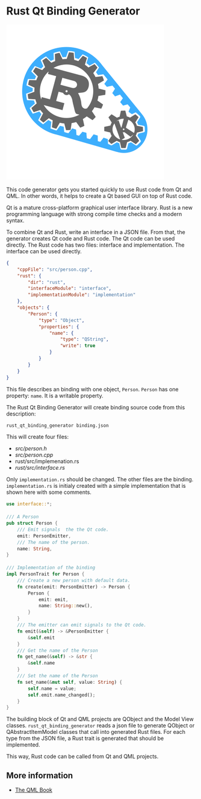 # Rust Qt Binding Generator

![Rust Qt Binding](demo/rust_qt_binding_generator.svg)

This code generator gets you started quickly to use Rust code from Qt and QML. In other words, it helps to create a Qt based GUI on top of Rust code.

Qt is a mature cross-platform graphical user interface library. Rust is a new programming language with strong compile time checks and a modern syntax.

To combine Qt and Rust, write an interface in a JSON file. From that, the generator creates Qt code and Rust code. The Qt code can be used directly. The Rust code has two files: interface and implementation. The interface can be used directly.

```json
{
    "cppFile": "src/person.cpp",
    "rust": {
        "dir": "rust",
        "interfaceModule": "interface",
        "implementationModule": "implementation"
    },
    "objects": {
        "Person": {
            "type": "Object",
            "properties": {
                "name": {
                    "type": "QString",
                    "write": true
                }
            }
        }
    }
}
```

This file describes an binding with one object, `Person`. `Person` has one property: `name`. It is a writable property.

The Rust Qt Binding Generator will create binding source code from this description:

```bash
rust_qt_binding_generator binding.json
```

This will create four files:

* *src/person.h*
* *src/person.cpp*
* rust/src/implemenation.rs
* *rust/src/interface.rs*

Only `implementation.rs` should be changed. The other files are the binding. `implementation.rs` is initialy created with a simple implementation that is shown here with some comments.

```rust
use interface::*;

/// A Person
pub struct Person {
    /// Emit signals  the the Qt code.
    emit: PersonEmitter,
    /// The name of the person.
    name: String,
}

/// Implementation of the binding
impl PersonTrait for Person {
    /// Create a new person with default data.
    fn create(emit: PersonEmitter) -> Person {
        Person {
            emit: emit,
            name: String::new(),
        }
    }
    /// The emitter can emit signals to the Qt code.
    fn emit(&self) -> &PersonEmitter {
        &self.emit
    }
    /// Get the name of the Person
    fn get_name(&self) -> &str {
        &self.name
    }
    /// Set the name of the Person
    fn set_name(&mut self, value: String) {
        self.name = value;
        self.emit.name_changed();
    }
}
```

The building block of Qt and QML projects are QObject and the Model View classes. `rust_qt_binding_generator` reads a json file to generate QObject or QAbstractItemModel classes that call into generated Rust files. For each type from the JSON file, a Rust trait is generated that should be implemented.

This way, Rust code can be called from Qt and QML projects.

## More information

* [The QML Book](https://qmlbook.github.io/)
